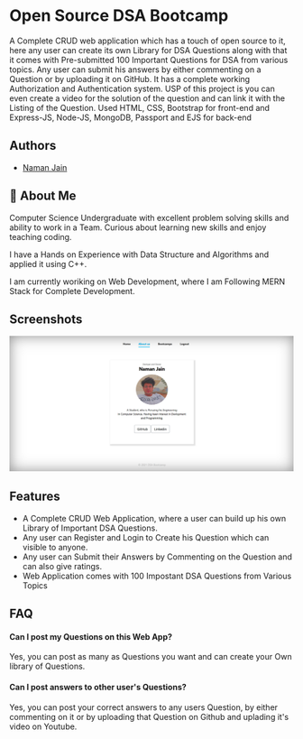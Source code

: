 
# Open Source DSA Bootcamp

A Complete CRUD web application which has a touch of open source to it, here any user
can create its own Library for DSA Questions along with that it comes with Pre-submitted 100 Important Questions for
DSA from various topics. Any user can submit his answers by either commenting on a Question or by uploading it on
GitHub. It has a complete working Authorization and Authentication system. USP of this project is you can even create a
video for the solution of the question and can link it with the Listing of the Question. Used HTML, CSS, Bootstrap for
front-end and Express-JS, Node-JS, MongoDB, Passport and EJS for back-end

## Authors

- [Naman Jain](https://www.github.com/namanjn619)

  
## 🚀 About Me
Computer Science Undergraduate with excellent problem solving skills and ability to work in a Team. Curious about learning new skills and enjoy teaching coding.

I have a Hands on Experience with Data Structure and Algorithms and applied it using C++.

I am currently woriking on Web Development, where I am Following MERN Stack for Complete Development.

  
## Screenshots

![Home](https://github.com/namanjn619/DSA-Bootcamp/blob/master/Images/about.png)

  
## Features

- A Complete CRUD Web Application, where a user can build up his own Library of Important DSA Questions.
- Any user can Register and Login to Create his Question which can visible to anyone.
- Any user can Submit their Answers by Commenting on the Question and can also give ratings.
- Web Application comes with 100 Impostant DSA Questions from Various Topics

  
## FAQ

#### Can I post my Questions on this Web App?

Yes, you can post as many as Questions you want and can create your Own library of Questions.

#### Can I post answers to other user's Questions?

Yes, you can post your correct answers to any users Question, by either commenting on it or by uploading that Question on Github and uplading it's video on Youtube. 

  